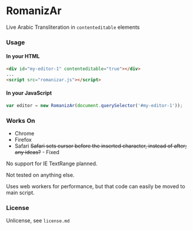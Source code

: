 # RomanizAr

Live Arabic Transliteration in <code>contenteditable</code> elements

### Usage

#### In your HTML

```HTML
<div id="my-editor-1" contenteditable="true"></div>
...
<script src="romanizar.js"></script>
```

#### In your JavaScript

```JavaScript
var editor = new RomanizAr(document.querySelector('#my-editor-1'));
```

### Works On

- Chrome
- Firefox
- Safari
 ~~Safari sets cursor before the inserted character, instead of after; any ideas?~~ - Fixed

No support for IE TextRange planned.

Not tested on anything else.

Uses web workers for performance, but that code can easily be moved to main script.

### License

Unlicense, see ```license.md```